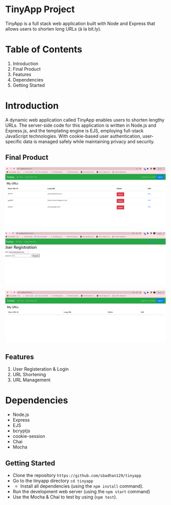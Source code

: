 # TinyApp Project

TinyApp is a full stack web application built with Node and Express that allows users to shorten long URLs (à la bit.ly).

# Table of Contents
1. Introduction
2. Final Product
3. Features
4. Dependencies
5. Getting Started


# Introduction
A dynamic web application called TinyApp enables users to shorten lengthy URLs. The server-side code for this application is written in Node.js and Express.js, and the templating engine is EJS, employing full-stack JavaScript technologies. With cookie-based user authentication, user-specific data is managed safely while maintaining privacy and security.

## Final Product
![Screenshot](./login.png)

![Screenshot](./registeration.png)

![Screenshot](./regi1.png)

## Features
1. User Registeration & Login
2. URL Shortening
3. URL Management


# Dependencies

- Node.js
- Express
- EJS
- bcryptjs
- cookie-session
- Chai
- Mocha

## Getting Started
- Clone the repository
`https://github.com/sbadhan129/tinyapp`
- Go to the tinyapp directory
`cd tinyapp`
- - Install all dependencies (using the `npm install` command).
- Run the development web server (using the `npm start` command)
- Use the Mocha & Chai to test by using (`npm test`).